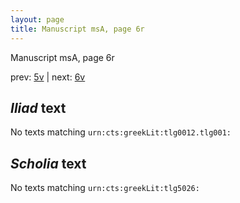 ```yaml
---
layout: page
title: Manuscript msA, page 6r
---
```


Manuscript msA, page 6r

prev:  [5v](../5v) | next:  [6v](../6v)

## *Iliad* text

No texts matching `urn:cts:greekLit:tlg0012.tlg001:`

## *Scholia* text

No texts matching `urn:cts:greekLit:tlg5026:`